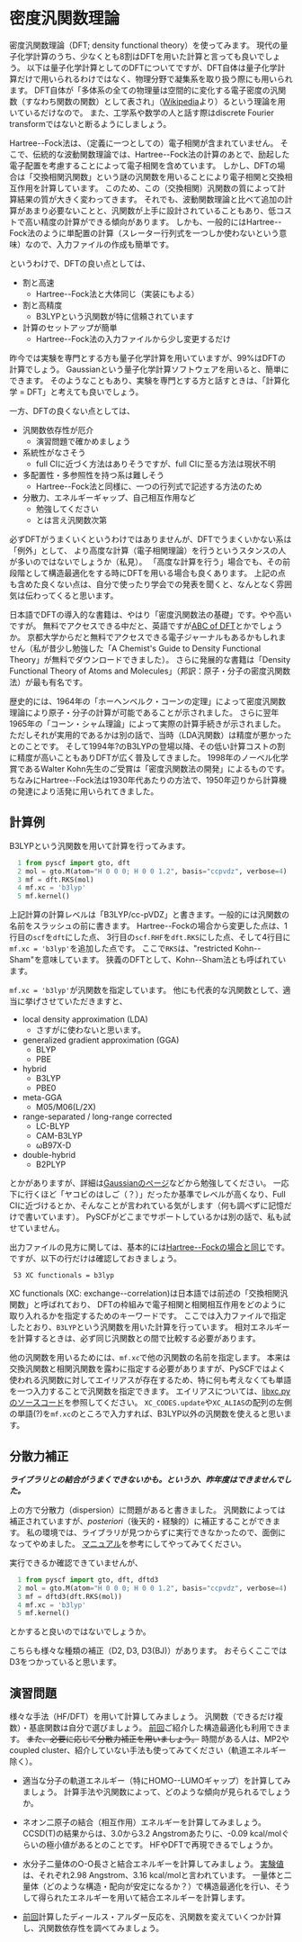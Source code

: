 # 密度汎関数理論

密度汎関数理論（DFT; density functional theory）を使ってみます。
現代の量子化学計算のうち、少なくとも8割はDFTを用いた計算と言っても良いでしょう。
以下は量子化学計算としてのDFTについてですが、DFT自体は量子化学計算だけで用いられるわけではなく、物理分野で凝集系を取り扱う際にも用いられます。
DFT自体が「多体系の全ての物理量は空間的に変化する電子密度の汎関数（すなわち関数の関数）として表され」（[Wikipedia](https://ja.wikipedia.org/wiki/%E5%AF%86%E5%BA%A6%E6%B1%8E%E9%96%A2%E6%95%B0%E7%90%86%E8%AB%96)より）るという理論を用いているだけなので。
また、工学系や数学の人と話す際はdiscrete Fourier transformではないと断るようにしましょう。

Hartree--Fock法は、（定義に一つとしての）電子相関が含まれていません。
そこで、伝統的な波動関数理論では、Hartree--Fock法の計算のあとで、励起した電子配置を考慮することによって電子相関を含めています。
しかし、DFTの場合は「交換相関汎関数」という謎の汎関数を用いることにより電子相関と交換相互作用を計算しています。
このため、この（交換相関）汎関数の質によって計算結果の質が大きく変わってきます。
それでも、波動関数理論と比べて追加の計算があまり必要ないことと、汎関数が上手に設計されていることもあり、低コストで高い精度の計算ができる傾向があります。
しかも、一般的にはHartree--Fock法のように単配置の計算（スレーター行列式を一つしか使わないという意味）なので、入力ファイルの作成も簡単です。

というわけで、DFTの良い点としては、

- 割と高速
  - Hartree--Fock法と大体同じ（実装にもよる）
- 割と高精度
  - B3LYPという汎関数が特に信頼されています
- 計算のセットアップが簡単
  - Hartree--Fock法の入力ファイルから少し変更するだけ

昨今では実験を専門とする方も量子化学計算を用いていますが、99%はDFTの計算でしょう。
Gaussianという量子化学計算ソフトウェアを用いると、簡単にできます。
そのようなこともあり、実験を専門とする方と話すときは、「計算化学 = DFT」と考えても良いでしょう。

一方、DFTの良くない点としては、

- 汎関数依存性が厄介
  - 演習問題で確かめましょう
- 系統性がなさそう
  - full CIに近づく方法はありそうですが、full CIに至る方法は現状不明
- 多配置性・多参照性を持つ系は難しそう
  - Hartree--Fock法と同様に、一つの行列式で記述する方法のため
- 分散力、エネルギーギャップ、自己相互作用など
  - 勉強してください
  - とは言え汎関数次第

必ずDFTがうまくいくというわけではありませんが、DFTでうまくいかない系は「例外」として、
より高度な計算（電子相関理論）を行うというスタンスの人が多いのではないでしょうか（私見）。
「高度な計算を行う」場合でも、その前段階として構造最適化をする時にDFTを用いる場合も良くあります。
上記の点も含めた良くない点は、自分で使ったり学会での発表を聞くと、なんとなく雰囲気は伝わってくると思います。

日本語でDFTの導入的な書籍は、やはり「密度汎関数法の基礎」です。やや高いですが。
無料でアクセスできる中だと、英語ですが[ABC of DFT](https://dft.uci.edu/doc/g1.pdf)とかでしょうか。
京都大学からだと無料でアクセスできる電子ジャーナルもあるかもしれません（私が昔少し勉強した「A Chemist's Guide to Density Functional Theory」が無料でダウンロードできました）。
さらに発展的な書籍は「Density Functional Theory of Atoms and Molecules」（邦訳：原子・分子の密度汎関数法）が最も有名です。

歴史的には、1964年の「ホーヘンベルク・コーンの定理」によって密度汎関数理論により原子・分子の計算が可能であることが示されました。
さらに翌年1965年の「コーン・シャム理論」によって実際の計算手続きが示されました。
ただしそれが実用的であるかは別の話で、当時（LDA汎関数）は精度が悪かったとのことです。
そして1994年?のB3LYPの登場以降、その低い計算コストの割に精度が高いこともありDFTが広く普及してきました。
1998年のノーベル化学賞であるWalter Kohn先生のご受賞は「密度汎関数法の開発」によるものです。
ちなみにHartree--Fock法は1930年代あたりの方法で、1950年辺りから計算機の発達により活発に用いられてきました。

## 計算例

B3LYPという汎関数を用いて計算を行ってみます。

```python
  1 from pyscf import gto, dft
  2 mol = gto.M(atom="H 0 0 0; H 0 0 1.2", basis="ccpvdz", verbose=4)
  3 mf = dft.RKS(mol)
  4 mf.xc = 'b3lyp'
  5 mf.kernel()
```

上記計算の計算レベルは「B3LYP/cc-pVDZ」と書きます。一般的には汎関数の名前をスラッシュの前に書きます。
Hartree--Fockの場合から変更した点は、1行目の`scf`を`dft`にした点、
3行目の`scf.RHF`を`dft.RKS`にした点、そして4行目に`mf.xc = 'b3lyp'`を追加した点です。
ここで`RKS`は、"restricted Kohn--Sham"を意味しています。
狭義のDFTとして、Kohn--Sham法とも呼ばれています。

`mf.xc = 'b3lyp'`が汎関数を指定しています。
他にも代表的な汎関数として、適当に挙げさせていただきますと、

- local density approximation (LDA)
  - さすがに使わないと思います。
- generalized gradient approximation (GGA)
  - BLYP
  - PBE
- hybrid
  - B3LYP
  - PBE0
- meta-GGA
  - M05/M06(L/2X)
- range-separated / long-range corrected
  - LC-BLYP
  - CAM-B3LYP
  - ωB97X-D
- double-hybrid
  - B2PLYP

とかがありますが、詳細は[Gaussianのページ](https://gaussian.com/dft/)などから勉強してください。
一応下に行くほど「ヤコビのはしご（？）」だったか基準でレベルが高くなり、Full CIに近づけるとか、そんなことが言われている気がします（何も調べずに記憶だけで書いています）。
PySCFがどこまでサポートしているかは別の話で、私も試せていません。

出力ファイルの見方に関しては、基本的には[Hartree--Fockの場合と同じ](02_sp_output.md)です。
ですが、以下の行だけは確認しておきましょう。

```
 53 XC functionals = b3lyp
```

XC functionals (XC: exchange--correlation)は日本語では前述の「交換相関汎関数」と呼ばれており、
DFTの枠組みで電子相関と相関相互作用をどのように取り入れるかを指定するためのキーワードです。
ここでは入力ファイルで指定したとおり、`B3LYP`という汎関数を用いた計算を行っています。
相対エネルギーを計算するときは、必ず同じ汎関数との間で比較する必要があります。

他の汎関数を用いるためには、`mf.xc`で他の汎関数の名前を指定します。
本来は交換汎関数と相関汎関数を露わに指定する必要がありますが、PySCFではよく使われる汎関数に対してエイリアスが存在するため、特に何も考えなくても単語を一つ入力することで汎関数を指定できます。
エイリアスについては、[libxc.pyのソースコード](https://github.com/pyscf/pyscf/blob/master/pyscf/dft/libxc.py)を参照してください。
`XC_CODES.update`や`XC_ALIAS`の配列の左側の単語(?)を`mf.xc`のところで入力すれば、B3LYP以外の汎関数を使えると思います。

## 分散力補正

***ライブラリとの結合がうまくできないかも。というか、昨年度はできませんでした。***

上の方で分散力（dispersion）に問題があると書きました。
汎関数によっては補正されていますが、*posteriori*（後天的・経験的）に補正することができます。
私の環境では、ライブラリが見つからずに実行できなかったので、面倒になってやめました。
[マニュアル](https://pyscf.org/user/dft.html)を参考にしてやってみてください。

実行できるか確認できていませんが、
```python
  1 from pyscf import gto, dft, dftd3
  2 mol = gto.M(atom="H 0 0 0; H 0 0 1.2", basis="ccpvdz", verbose=4)
  3 mf = dftd3(dft.RKS(mol))
  4 mf.xc = 'b3lyp'
  5 mf.kernel()
```
とかすると良いのではないでしょうか。

こちらも様々な種類の補正（D2, D3, D3(BJ)）があります。
おそらくここではD3をつかっていると思います。

## 演習問題

様々な手法（HF/DFT）を用いて計算してみましょう。
汎関数（できるだけ複数）・基底関数は自分で選びましょう。
[前回](03_geomopt.md)ご紹介した構造最適化も利用できます。
~~また、必要に応じて分散力補正を用いましょう。~~
時間がある人は、MP2やcoupled cluster、紹介していない手法も使ってみてください（軌道エネルギー除く）。

- 適当な分子の軌道エネルギー（特にHOMO--LUMOギャップ）を計算してみましょう。
計算手法や汎関数によって、どのような傾向が見られるでしょうか。

- ネオン二原子の結合（相互作用）エネルギーを計算してみましょう。
CCSD(T)の結果からは、3.0から3.2 Angstromあたりに、-0.09 kcal/molぐらいの極小値があるとのことです。
HFやDFTで再現できるでしょうか。

- 水分子二量体のO-O長さと結合エネルギーを計算してみましょう。
[実験値](https://en.wikipedia.org/wiki/Water_dimer)は、それぞれ2.98 Angstrom、3.16 kcal/molと言われています。
一量体と二量体（どのような構造・配向が安定になるか？）で構造最適化を行い、そうして得られたエネルギーを用いて結合エネルギーを計算します。

- [前回](03_geomopt.md)計算したディールス・アルダー反応を、汎関数を変えていくつか計算し、汎関数依存性を調べてみましょう。
